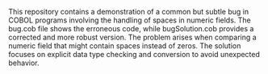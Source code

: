 This repository contains a demonstration of a common but subtle bug in COBOL programs involving the handling of spaces in numeric fields.  The bug.cob file shows the erroneous code, while bugSolution.cob provides a corrected and more robust version. The problem arises when comparing a numeric field that might contain spaces instead of zeros.  The solution focuses on explicit data type checking and conversion to avoid unexpected behavior.